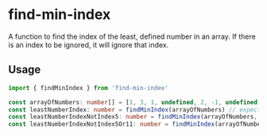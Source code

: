 # find-min-index
A function to find the index of the least, defined number in an array.  If there is an index to be ignored, it will ignore that index.

## Usage
```typescript
import { findMinIndex } from 'find-min-index'

const arrayOfNumbers: number[] = [1, 3, 1, undefined, 2, -1, undefined, 6, 7, undefined, 8, -1]
const leastNumberIndex: number = findMinIndex(arrayOfNumbers) // expect 5
const leastNumberIndexNotIndex5: number = findMinIndex(arrayOfNumbers, [5]) // expect 11
const leastNumberIndexNotIndex5Or11: number = findMinIndex(arrayOfNumbers, [5, 11]) // expect 0
```